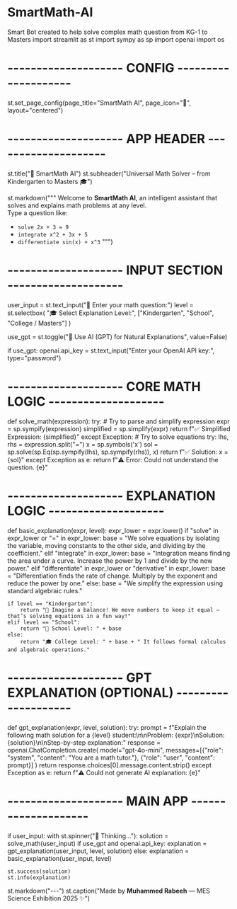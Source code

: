 # SmartMath-AI
Smart Bot created to help solve complex math question from KG-1 to Masters
import streamlit as st
import sympy as sp
import openai
import os

# -------------------- CONFIG --------------------
st.set_page_config(page_title="SmartMath AI", page_icon="🤖", layout="centered")

# -------------------- APP HEADER --------------------
st.title("🤖 SmartMath AI")
st.subheader("Universal Math Solver – from Kindergarten to Masters 🎓")

st.markdown("""
Welcome to **SmartMath AI**, an intelligent assistant that solves and explains math
problems at any level.  
Type a question like:
- `solve 2x + 3 = 9`
- `integrate x^2 + 3x + 5`
- `differentiate sin(x) + x^3`
""")

# -------------------- INPUT SECTION --------------------
user_input = st.text_input("🧮 Enter your math question:")
level = st.selectbox(
    "🎓 Select Explanation Level:",
    ["Kindergarten", "School", "College / Masters"]
)

use_gpt = st.toggle("💬 Use AI (GPT) for Natural Explanations", value=False)

if use_gpt:
    openai.api_key = st.text_input("Enter your OpenAI API key:", type="password")

# -------------------- CORE MATH LOGIC --------------------
def solve_math(expression):
    try:
        # Try to parse and simplify expression
        expr = sp.sympify(expression)
        simplified = sp.simplify(expr)
        return f"✅ Simplified Expression: {simplified}"
    except Exception:
        # Try to solve equations
        try:
            lhs, rhs = expression.split("=")
            x = sp.symbols('x')
            sol = sp.solve(sp.Eq(sp.sympify(lhs), sp.sympify(rhs)), x)
            return f"✅ Solution: x = {sol}"
        except Exception as e:
            return f"⚠️ Error: Could not understand the question. {e}"

# -------------------- EXPLANATION LOGIC --------------------
def basic_explanation(expr, level):
    expr_lower = expr.lower()
    if "solve" in expr_lower or "=" in expr_lower:
        base = "We solve equations by isolating the variable, moving constants to the other side, and dividing by the coefficient."
    elif "integrate" in expr_lower:
        base = "Integration means finding the area under a curve. Increase the power by 1 and divide by the new power."
    elif "differentiate" in expr_lower or "derivative" in expr_lower:
        base = "Differentiation finds the rate of change. Multiply by the exponent and reduce the power by one."
    else:
        base = "We simplify the expression using standard algebraic rules."

    if level == "Kindergarten":
        return "🧸 Imagine a balance! We move numbers to keep it equal — that’s solving equations in a fun way!"
    elif level == "School":
        return "📘 School Level: " + base
    else:
        return "🎓 College Level: " + base + " It follows formal calculus and algebraic operations."

# -------------------- GPT EXPLANATION (OPTIONAL) --------------------
def gpt_explanation(expr, level, solution):
    try:
        prompt = f"Explain the following math solution for a {level} student:\n\nProblem: {expr}\nSolution: {solution}\n\nStep-by-step explanation:"
        response = openai.ChatCompletion.create(
            model="gpt-4o-mini",
            messages=[{"role": "system", "content": "You are a math tutor."},
                      {"role": "user", "content": prompt}]
        )
        return response.choices[0].message.content.strip()
    except Exception as e:
        return f"⚠️ Could not generate AI explanation: {e}"

# -------------------- MAIN APP --------------------
if user_input:
    with st.spinner("🧠 Thinking..."):
        solution = solve_math(user_input)
        if use_gpt and openai.api_key:
            explanation = gpt_explanation(user_input, level, solution)
        else:
            explanation = basic_explanation(user_input, level)

    st.success(solution)
    st.info(explanation)

st.markdown("---")
st.caption("Made by **Muhammed Rabeeh** — MES Science Exhibition 2025 ✨")
